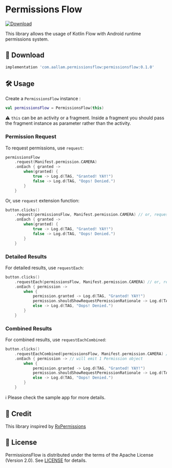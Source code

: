 # Permissions Flow 

[![Download](https://api.bintray.com/packages/aallam/maven/permissionsflow/images/download.svg) ](https://bintray.com/aallam/maven/permissionsflow/_latestVersion)

This library allows the usage of Kotlin Flow with Android runtime permissions system.

## 🔽 Download

```groovy
implementation 'com.aallam.permissionsflow:permissionsflow:0.1.0'
```

## 🛠 Usage
Create a `PermissionsFlow` instance :
```kotlin
val permissionsFlow = PermissionsFlow(this)
```
⚠️ `this` can be an activity or a fragment. Inside a fragment you should pass the fragment instance as parameter rather than the activity.

### Permission Request
To request permissions, use  `request`: 
```kotlin
permissionsFlow
    .request(Manifest.permission.CAMERA)
    .onEach { granted ->
        when(granted) {
            true -> Log.d(TAG, "Granted! YAY!") 
            false -> Log.d(TAG, "Oops! Denied.") 
        }
    }
```

Or, use `request` extension function:
```kotlin
button.clicks()
    .request(permissionsFlow, Manifest.permission.CAMERA) // or, request(Manifest.permission.CAMERA)
    .onEach { granted ->
        when(granted) {
            true -> Log.d(TAG, "Granted! YAY!") 
            false -> Log.d(TAG, "Oops! Denied.") 
        }
    }
```

### Detailed Results
For detailed results, use `requestEach`:
```kotlin
button.clicks()
    .requestEach(permissionsFlow, Manifest.permission.CAMERA) // or, requestEach(Manifest.permission.CAMERA)
    .onEach { permission ->
        when {
            permission.granted -> Log.d(TAG, "Granted! YAY!") 
            permission.shouldShowRequestPermissionRationale -> Log.d(TAG, "Denied without ask never again :(") 
            else -> Log.d(TAG, "Oops! Denied.") 
        }
    }
```

### Combined Results
For combined results, use `requestEachCombined`:
```kotlin
button.clicks()
    .requestEachCombined(permissionsFlow, Manifest.permission.CAMERA) // or, requestEachCombined(Manifest.permission.CAMERA)
    .onEach { permission -> // will emit 1 Permission object
        when {
            permission.granted -> Log.d(TAG, "Granted! YAY!") 
            permission.shouldShowRequestPermissionRationale -> Log.d(TAG, "Denied without ask never again :(") 
            else -> Log.d(TAG, "Oops! Denied.") 
        }
    }
```
ℹ️ Please check the sample app for more details.

## 📜 Credit
This library inspired by [RxPermissions](https://github.com/tbruyelle/RxPermissions)

## 📄 License
PermissionsFlow is distributed under the terms of the Apache License (Version 2.0). See [LICENSE](LICENSE) for details.
